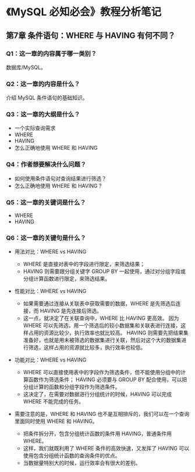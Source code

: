# 《MySQL 必知必会》教程分析笔记

## 第7章 条件语句：WHERE 与 HAVING 有何不同？

### Q1：这一章的内容属于哪一类别？

数据库/MySQL。

### Q2：这一章的内容是什么？

介绍 MySQL 条件语句的基础知识。

### Q3：这一章的大纲是什么？

- 一个实际查询需求
- WHERE
- HAVING
- 怎么正确地使用 WHERE 和 HAVING

### Q4：作者想要解决什么问题？

- 如何使用条件语句对查询结果进行筛选？
- 怎么正确地使用 WHERE 和 HAVING？

### Q5：这一章的关键词是什么？

- WHERE
- HAVING

### Q6：这一章的关键句是什么？

- 用法对比：WHERE vs HAVING
  - WHERE 是直接对表中的字段进行限定，来筛选结果；
  - HAVING 则需要跟分组关键字 GROUP BY 一起使用，通过对分组字段或分组计算函数进行限定，来筛选结果。

- 性能对比：WHERE vs HAVING
  - 如果需要通过连接从关联表中获取需要的数据，WHERE 是先筛选后连接，而 HAVING 是先连接后筛选。
  - 这一点，就决定了在关联查询中，WHERE 比 HAVING 更高效。
    因为 WHERE 可以先筛选，用一个筛选后的较小数据集和关联表进行连接，这样占用的资源比较少，执行效率也就比较高。
    HAVING 则需要先把结果集准备好，也就是用未被筛选的数据集进行关联，然后对这个大的数据集进行筛选，这样占用的资源就比较多，执行效率也较低。

- 功能对比：WHERE vs HAVING
  - WHERE 可以直接使用表中的字段作为筛选条件，但不能使用分组中的计算函数作为筛选条件；
    HAVING 必须要与 GROUP BY 配合使用，可以把分组计算的函数和分组字段作为筛选条件。
  - 这决定了，在需要对数据进行分组统计的时候，HAVING 可以完成 WHERE 不能完成的任务。

- 需要注意的是，WHERE 和 HAVING 也不是互相排斥的，我们可以在一个查询里面同时使用 WHERE 和 HAVING。
  - 把条件拆分开，包含分组统计函数的条件用 HAVING，普通条件用 WHERE。
  - 这样，我们就既利用了 WHERE 条件的高效快速，又发挥了 HAVING 可以使用包含分组统计函数的查询条件的优点。
  - 当数据量特别大的时候，运行效率会有很大的差别。
